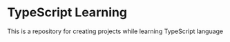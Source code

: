 # TypeScript Learning
This is a repository for creating projects while learning TypeScript language
